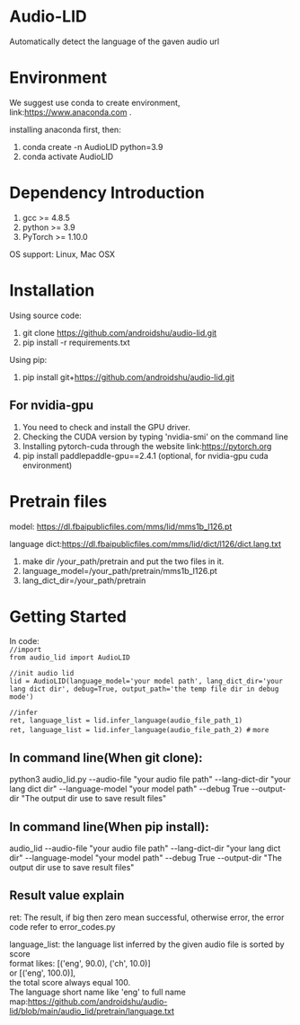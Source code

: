 # Audio-LID
Automatically detect the language of the gaven audio url 


# Environment

We suggest use conda to create environment, link:https://www.anaconda.com .

installing anaconda first, then:
1. conda create -n AudioLID python=3.9
2. conda activate AudioLID


# Dependency Introduction

1. gcc >= 4.8.5 
2. python >= 3.9
3. PyTorch >= 1.10.0

OS support: Linux, Mac OSX

# Installation

Using source code:
1. git clone https://github.com/androidshu/audio-lid.git
2. pip install -r requirements.txt

Using pip:
1. pip install git+https://github.com/androidshu/audio-lid.git

## For nvidia-gpu 
1. You need to check and install the GPU driver.
2. Checking the CUDA version by typing 'nvidia-smi' on the command line 
3. Installing pytorch-cuda through the website link:https://pytorch.org
4. pip install paddlepaddle-gpu==2.4.1 (optional, for nvidia-gpu cuda environment)

# Pretrain files  
model: https://dl.fbaipublicfiles.com/mms/lid/mms1b_l126.pt

language dict:https://dl.fbaipublicfiles.com/mms/lid/dict/l126/dict.lang.txt

1. make dir /your_path/pretrain and put the two files in it.
2. language_model=/your_path/pretrain/mms1b_l126.pt
3. lang_dict_dir=/your_path/pretrain

# Getting Started

In code:  
`//import`  
`from audio_lid import AudioLID`

`//init audio lid`  
`lid = AudioLID(language_model='your model path', lang_dict_dir='your lang dict dir', debug=True,
output_path='the temp file dir in debug mode')`

`//infer`  
`ret, language_list = lid.infer_language(audio_file_path_1)`  
`ret, language_list = lid.infer_language(audio_file_path_2) #`
`more `


## In command line(When git clone):   
python3 audio_lid.py --audio-file "your audio file path" --lang-dict-dir "your lang dict dir" 
                    --language-model "your model path" --debug True --output-dir "The output dir use to save result files"

## In command line(When pip install):   
audio_lid --audio-file "your audio file path" --lang-dict-dir "your lang dict dir" 
                    --language-model "your model path" --debug True --output-dir "The output dir use to save result files"

## Result value explain

ret: The result, if big then zero mean successful, otherwise error,
      the error code refer to error_codes.py

language_list: the language list inferred by the given audio file is sorted by score  
     format likes: [('eng', 90.0), ('ch', 10.0)]   
     or [('eng', 100.0)],   
     the total score always equal 100.  
     The language short name like 'eng' to full name map:https://github.com/androidshu/audio-lid/blob/main/audio_lid/pretrain/language.txt

